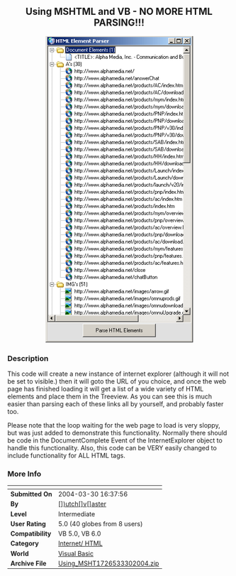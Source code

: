 ﻿<div align="center">

## Using MSHTML and VB \- NO MORE HTML PARSING\!\!\!

<img src="PIC20043301637549480.gif">
</div>

### Description

This code will create a new instance of internet explorer (although it will not be set to visible.) then it will goto the URL of you choice, and once the web page has finished loading it will get a list of a wide variety of HTML elements and place them in the Treeview. As you can see this is much easier than parsing each of these links all by yourself, and probably faster too.

Please note that the loop waiting for the web page to load is very sloppy, but was just added to demonstrate this functionality. Normally there should be code in the DocumentComplete Event of the InternetExplorer object to handle this functionality. Also, this code can be VERY easily changed to include functionality for ALL HTML tags.
 
### More Info
 


<span>             |<span>
---                |---
**Submitted On**   |2004-03-30 16:37:56
**By**             |[\[\]\)utch\[\]v\[\]aster](https://github.com/Planet-Source-Code/PSCIndex/blob/master/ByAuthor/utch-v-aster.md)
**Level**          |Intermediate
**User Rating**    |5.0 (40 globes from 8 users)
**Compatibility**  |VB 5\.0, VB 6\.0
**Category**       |[Internet/ HTML](https://github.com/Planet-Source-Code/PSCIndex/blob/master/ByCategory/internet-html__1-34.md)
**World**          |[Visual Basic](https://github.com/Planet-Source-Code/PSCIndex/blob/master/ByWorld/visual-basic.md)
**Archive File**   |[Using\_MSHT1726533302004\.zip](https://github.com/Planet-Source-Code/utch-v-aster-using-mshtml-and-vb-no-more-html-parsing__1-52755/archive/master.zip)








